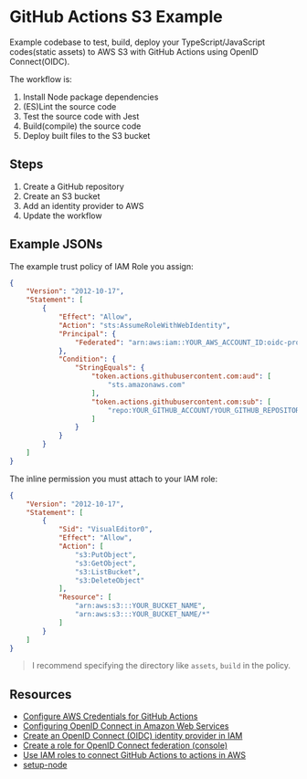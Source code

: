 # GitHub Actions S3 Example

Example codebase to test, build, deploy your TypeScript/JavaScript codes(static assets) to AWS S3 with GitHub Actions using OpenID Connect(OIDC).

The workflow is:

1. Install Node package dependencies
2. (ES)Lint the source code
3. Test the source code with Jest
4. Build(compile) the source code
5. Deploy built files to the S3 bucket

## Steps

1. Create a GitHub repository
2. Create an S3 bucket
3. Add an identity provider to AWS
4. Update the workflow

## Example JSONs

The example trust policy of IAM Role you assign:

```json
{
    "Version": "2012-10-17",
    "Statement": [
        {
            "Effect": "Allow",
            "Action": "sts:AssumeRoleWithWebIdentity",
            "Principal": {
                "Federated": "arn:aws:iam::YOUR_AWS_ACCOUNT_ID:oidc-provider/token.actions.githubusercontent.com"
            },
            "Condition": {
                "StringEquals": {
                    "token.actions.githubusercontent.com:aud": [
                        "sts.amazonaws.com"
                    ],
                    "token.actions.githubusercontent.com:sub": [
                        "repo:YOUR_GITHUB_ACCOUNT/YOUR_GITHUB_REPOSITORY:ref:refs/heads/main"
                    ]
                }
            }
        }
    ]
}
```

The inline permission you must attach to your IAM role:

```json
{
	"Version": "2012-10-17",
	"Statement": [
		{
			"Sid": "VisualEditor0",
			"Effect": "Allow",
			"Action": [
				"s3:PutObject",
				"s3:GetObject",
				"s3:ListBucket",
				"s3:DeleteObject"
			],
			"Resource": [
				"arn:aws:s3:::YOUR_BUCKET_NAME",
				"arn:aws:s3:::YOUR_BUCKET_NAME/*"
			]
		}
	]
}
```

> I recommend specifying the directory like `assets`, `build` in the policy. 

## Resources

- [Configure AWS Credentials for GitHub Actions](https://github.com/aws-actions/configure-aws-credentials)
- [Configuring OpenID Connect in Amazon Web Services](https://docs.github.com/en/actions/deployment/security-hardening-your-deployments/configuring-openid-connect-in-amazon-web-services)
- [Create an OpenID Connect (OIDC) identity provider in IAM](https://docs.aws.amazon.com/IAM/latest/UserGuide/id_roles_providers_create_oidc.html)
- [Create a role for OpenID Connect federation (console)](https://docs.aws.amazon.com/IAM/latest/UserGuide/id_roles_create_for-idp_oidc.html)
- [Use IAM roles to connect GitHub Actions to actions in AWS](https://aws.amazon.com/jp/blogs/security/use-iam-roles-to-connect-github-actions-to-actions-in-aws/)
- [setup-node](https://github.com/actions/setup-node)
